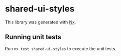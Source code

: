 # shared-ui-styles

This library was generated with [Nx](https://nx.dev).

## Running unit tests

Run `nx test shared-ui-styles` to execute the unit tests.
